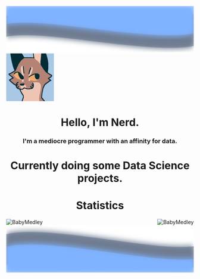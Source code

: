 <img align="center" src="https://raw.githubusercontent.com/Kqzz/Kqzz/master/top.svg"/>

<img align="center" src="https://raw.githubusercontent.com/BabyMedley/BabyMedley/master/pain.gif"/>

<h1 align="center">Hello, I'm Nerd.</h1>
<h3 align="center">I'm a mediocre programmer with an affinity for data.</h3>

<p align="center">

<h1 align="center"> Currently doing some Data Science projects.</h1>
</p>
<h1 align="center">    </h1>
<h1 align="center">Statistics</h1>

<p><img align="left" src="https://github-readme-stats.vercel.app/api?username=BabyMedley&show_icons=true&text_color=ffffff&bg_color=7fb3ff&title_color=ffffff&icon_color=ffffff" alt="BabyMedley" /></p>

<p></p>

<img align="right" src="https://github-readme-stats.vercel.app/api/top-langs/?username=BabyMedley&show_icons=true&text_color=ffffff&bg_color=7fb3ff&title_color=ffffff&icon_color=ffffff" alt="BabyMedley"/>


<img align="center" src="https://raw.githubusercontent.com/Kqzz/Kqzz/master/bottom.svg"/>
